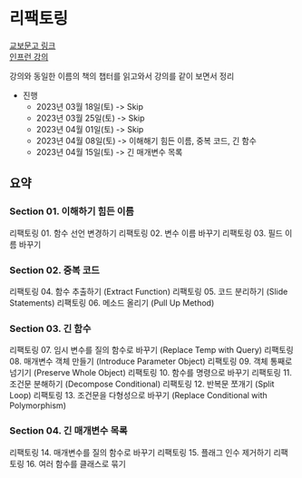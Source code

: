# 리팩토링

[교보문고 링크](https://product.kyobobook.co.kr/detail/S000001810241)  
[인프런 강의](https://www.inflearn.com/course/%EB%A6%AC%ED%8C%A9%ED%86%A0%EB%A7%81)

강의와 동일한 이름의 책의 챕터를 읽고와서 강의를 같이 보면서 정리

* 진행
  * 2023년 03월 18일(토) -> Skip
  * 2023년 03월 25일(토) -> Skip
  * 2023년 04월 01일(토) -> Skip
  * 2023년 04월 08일(토) -> 이해해기 힘든 이름, 중복 코드, 긴 함수
  * 2023년 04월 15일(토) -> 긴 매개변수 목록
  
## 요약

### Section 01. 이해하기 힘든 이름

리팩토링 01. 함수 선언 변경하기
리팩토링 02. 변수 이름 바꾸기
리팩토링 03. 필드 이름 바꾸기

### Section 02. 중복 코드

리팩토링 04. 함수 추출하기 (Extract Function)
리팩토링 05. 코드 분리하기 (Slide Statements)
리팩토링 06. 메소드 올리기 (Pull Up Method)

### Section 03. 긴 함수

리팩토링 07. 임시 변수를 질의 함수로 바꾸기 (Replace Temp with Query)
리팩토링 08. 매개변수 객체 만들기 (Introduce Parameter Object)
리팩토링 09. 객체 통째로 넘기기 (Preserve Whole Object)
리팩토링 10. 함수를 명령으로 바꾸기
리팩토링 11. 조건문 분해하기 (Decompose Conditional)
리팩토링 12. 반복문 쪼개기 (Split Loop)
리팩토링 13. 조건문을 다형성으로 바꾸기 (Replace Conditional with Polymorphism)

### Section 04. 긴 매개변수 목록

리팩토링 14. 매개변수를 질의 함수로 바꾸기
리팩토링 15. 플래그 인수 제거하기
리팩토링 16. 여러 함수를 클래스로 묶기
